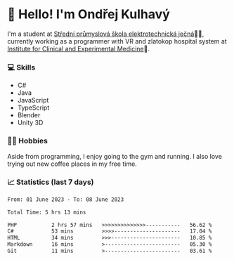 # 👋 Hello! I'm Ondřej Kulhavý

I'm a student at [Střední průmyslová škola elektrotechnická ječná](https://www.spsejecna.cz/)👨‍🎓, currently working as a programmer with VR and zlatokop hospital system at [Institute for Clinical and Experimental Medicine](https://www.ikem.cz/en/)🏥.

### 💻 Skills
- C#
- Java
- JavaScript
- TypeScript
- Blender
- Unity 3D

### 🏋️‍♂️ Hobbies

Aside from programming, I enjoy going to the gym and running. I also love trying out new coffee places in my free time.

### 📈 Statistics (last 7 days)
<!--START_SECTION:waka-->

```txt
From: 01 June 2023 - To: 08 June 2023

Total Time: 5 hrs 13 mins

PHP           2 hrs 57 mins   >>>>>>>>>>>>>>-----------   56.62 %
C#            53 mins         >>>>---------------------   17.04 %
HTML          34 mins         >>>----------------------   10.85 %
Markdown      16 mins         >------------------------   05.30 %
Git           11 mins         >------------------------   03.61 %
```

<!--END_SECTION:waka-->



